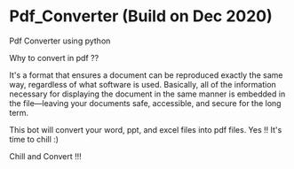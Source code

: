 # Pdf_Converter (Build on Dec 2020)

Pdf Converter using python


Why to convert in pdf ??

  It's a format that ensures a document can be reproduced exactly the same way, 
  regardless of what software is used. 
  Basically, all of the information necessary for displaying the document in 
  the same manner is embedded in the file—leaving your documents safe, accessible, and secure for the long term.

This bot will convert your word, ppt, and excel files into pdf files. 
Yes !! It's time to chill :)

Chill and Convert !!!
